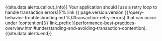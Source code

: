 {{site.data.alerts.callout_info}}
Your application should [use a retry loop to handle transaction errors]({% link {{ page.version.version }}/query-behavior-troubleshooting.md %}#transaction-retry-errors) that can occur under [contention]({{ link_prefix }}performance-best-practices-overview.html#understanding-and-avoiding-transaction-contention).
{{site.data.alerts.end}}
